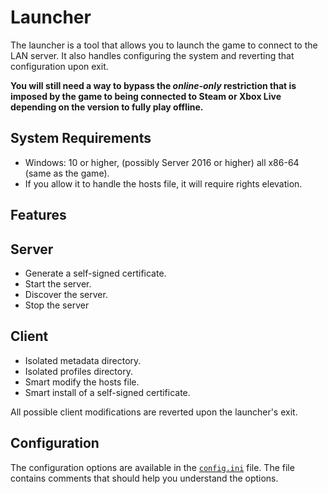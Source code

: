 # Launcher 

The launcher is a tool that allows you to launch the game to connect to the LAN server. It also handles configuring the system and reverting that configuration upon exit.

**You will still need a way to bypass the *online-only* restriction that is imposed by the game to being connected to Steam or Xbox Live depending on the version to fully play offline.**

## System Requirements

- Windows: 10 or higher, (possibly Server 2016 or higher) all x86-64 (same as the game).
- If you allow it to handle the hosts file, it will require rights elevation.

## Features

## Server

- Generate a self-signed certificate.
- Start the server.
- Discover the server.
- Stop the server

## Client
- Isolated metadata directory.
- Isolated profiles directory.
- Smart modify the hosts file.
- Smart install of a self-signed certificate.

All possible client modifications are reverted upon the launcher's exit.

## Configuration

The configuration options are available in the [`config.ini`](config/config.ini) file. The file contains comments that should help you understand the options.
